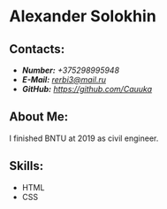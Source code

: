 # Alexander Solokhin
## Contacts:
* ***Number:*** *+375298995948*
* ***E-Mail:*** *rerbi3@mail.ru*
* ***GitHub:*** *https://github.com/Cauuka*
## About Me:
I finished BNTU at 2019 as civil engineer.
## Skills:
* HTML
* CSS



